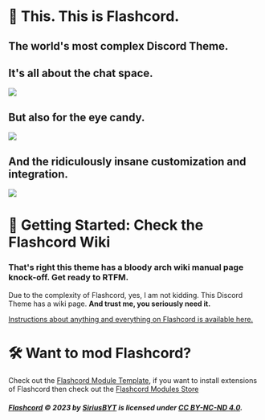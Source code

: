# 📸 This. This is Flashcord.
## The world's most complex Discord Theme.
## It's all about the chat space.
![](https://sirio-network.com/flashcord/store/fc-light.gif)
## But also for the eye candy.
![](https://sirio-network.com/flashcord/store/fc-dark.gif)
## And the ridiculously insane customization and integration.
![](https://sirio-network.com/flashcord/store/fc-cbm_cc.gif)

# 📑 Getting Started: Check the Flashcord Wiki
### That's right this theme has a bloody arch wiki manual page knock-off. Get ready to RTFM.
Due to the complexity of Flashcord, yes, I am not kidding. This Discord Theme has a wiki page. **And trust me, you seriously need it.**

[Instructions about anything and everything on Flashcord is available here.](https://github.com/SiriusBYT/flashcord/wiki)

# 🛠️ Want to mod Flashcord?
Check out the [Flashcord Module Template](https://github.com/SiriusBYT/Flashcord-Module-Template), if you want to install extensions of Flashcord then check out the [Flashcord Modules Store](https://sirio-network.com/flashcord/store)

##### [Flashcord](https://github.com/SiriusBYT/flashcord) © 2023 by [SiriusBYT](https://sirio-network.com) is licensed under [CC BY-NC-ND 4.0](https://creativecommons.org/licenses/by-nc-nd/4.0/).
